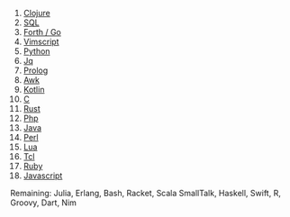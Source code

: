 1. [Clojure](https://github.com/Axnyff/advent-of-code/tree/master/2021/1)
2. [SQL](https://github.com/Axnyff/advent-of-code/tree/master/2021/2)
3. [Forth / Go](https://github.com/Axnyff/advent-of-code/tree/master/2021/3)
4. [Vimscript](https://github.com/Axnyff/advent-of-code/tree/master/2021/4)
5. [Python](https://github.com/Axnyff/advent-of-code/tree/master/2021/5)
6. [Jq](https://github.com/Axnyff/advent-of-code/tree/master/2021/6)
7. [Prolog](https://github.com/Axnyff/advent-of-code/tree/master/2021/7)
8. [Awk](https://github.com/Axnyff/advent-of-code/tree/master/2021/8)
9. [Kotlin](https://github.com/Axnyff/advent-of-code/tree/master/2021/9)
10. [C](https://github.com/Axnyff/advent-of-code/tree/master/2021/10)
11. [Rust](https://github.com/Axnyff/advent-of-code/tree/master/2021/11)
12. [Php](https://github.com/Axnyff/advent-of-code/tree/master/2021/12)
13. [Java](https://github.com/Axnyff/advent-of-code/tree/master/2021/13)
14. [Perl](https://github.com/Axnyff/advent-of-code/tree/master/2021/14)
15. [Lua](https://github.com/Axnyff/advent-of-code/tree/master/2021/15)
16. [Tcl](https://github.com/Axnyff/advent-of-code/tree/master/2021/16)
17. [Ruby](https://github.com/Axnyff/advent-of-code/tree/master/2021/17)
18. [Javascript](https://github.com/Axnyff/advent-of-code/tree/master/2021/18)

Remaining:
Julia, Erlang, Bash, Racket, Scala
SmallTalk, Haskell, Swift, R, Groovy, Dart, Nim
